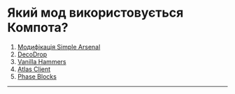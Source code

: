 # Який мод використовується Компота?
1. [Модифікація Simple Arsenal](#модифікація-simple-arsenal)
2. [DecoDrop](#decodrop)
3. [Vanilla Hammers](#vanilla-hammers)
4. [Atlas Client](#atlas-client)
5. [Phase Blocks](#phase-blocks) <br>
***

